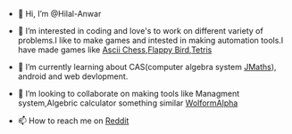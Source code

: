 - 👋 Hi, I’m @Hilal-Anwar

- 👀 I’m interested in coding and love's to work on different variety of problems.I like to make games and intested in making automation tools.I have made games like
  [Ascii Chess](https://github.com/Hilal-Anwar/AsciiChess),[Flappy Bird](https://github.com/Hilal-Anwar/FlappyBird),[Tetris](https://github.com/Hilal-Anwar/Tetris)

- 🌱 I’m currently learning about CAS(computer algebra system [JMaths](https://github.com/Hilal-Anwar/JMaths)), android and web devlopment.

- 💞️ I’m looking to collaborate on making tools like Managment system,Algebric calculator something similar [WolformAlpha](https://www.wolframalpha.com)

- 📫 How to reach me on [Reddit](https://www.reddit.com/user/CodeBoy142857/)

<!---
Hilal-Anwar/Hilal-Anwar is a ✨ special ✨ repository because its `README.md` (this file) appears on your GitHub profile.
You can click the Preview link to take a look at your changes.
--->
